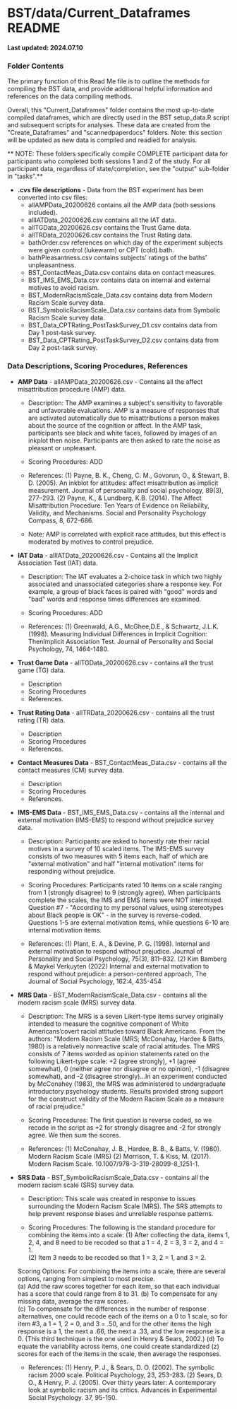 #  BST/data/Current_Dataframes README 

**Last updated: 2024.07.10**


### Folder Contents

The primary function of this Read Me file is to outline the methods for compiling the BST data, and provide additional helpful information and references on the data compiling methods.

Overall, this "Current_Dataframes" folder contains the most up-to-date compiled dataframes, which are directly used in the BST setup_data.R script and subsequent scripts for analyses. These data are created from the "Create_Dataframes" and "scannedpaperdocs" folders. Note: this section will be updated as new data is compiled and readied for analysis.

** NOTE: These folders specifically compile COMPLETE participant data for participants who completed both sessions 1 and 2 of the study. For all participant data, regardless of state/completion, see the "output" sub-folder in "tasks".**

- **.cvs file descriptions** - Data from the BST experiment has been converted into csv files:
    - allAMPData_20200626 contains all the AMP data (both sessions included).
    - allIATData_20200626.csv contains all the IAT data.
    - allTGData_20200626.csv contains the Trust Game data.
    - allTRData_20200626.csv contains the Trust Rating data.
    - bathOrder.csv references on which day of the experiment subjects were given control (lukewarm) or CPT (cold) bath.
    - bathPleasantness.csv contains subjects' ratings of the baths' unpleasantness.
    - BST_ContactMeas_Data.csv contains data on contact measures.
    - BST_IMS_EMS_Data.csv contains data on internal and external motives to avoid racism.
    - BST_ModernRacismScale_Data.csv contains data from Modern Racism Scale survey data.
    - BST_SymbolicRacismScale_Data.csv contains data from Symbolic Racism Scale survey data.
    - BST_Data_CPTRating_PostTaskSurvey_D1.csv contains data from Day 1 post-task survey.
    - BST_Data_CPTRating_PostTaskSurvey_D2.csv contains data from Day 2 post-task survey.
    

### Data Descriptions, Scoring Procedures, References

- **AMP Data** - allAMPData_20200626.csv - Contains all the affect misattribution procedure (AMP) data.
    - Description: The AMP examines a subject's sensitivity to favorable and unfavorable evaluations. AMP is a measure of responses that are activated automatically due to misattributions a person makes about the source of the cognition or affect.  In the AMP task, participants see black and white faces, followed by images of an inkplot then noise. Participants are then asked to rate the noise as pleasant or unpleasant.
   
    - Scoring Procedures: ADD
    
    - References: 
    (1) Payne, B. K., Cheng, C. M., Govorun, O., & Stewart, B. D. (2005). An inkblot for attitudes: affect misattribution as implicit measurement. Journal of personality and social psychology, 89(3), 277–293.
    (2) Payne, K., & Lundberg, K.B. (2014). The Affect Misattribution Procedure: Ten Years of Evidence on Reliability, Validity, and Mechanisms. Social and Personality Psychology Compass, 8, 672-686.
    - Note: AMP is correlated with explicit race attitudes, but this effect is moderated by motives to control prejudice.
    
    
- **IAT Data** - allIATData_20200626.csv  - Contains all the Implicit Association Test (IAT) data.
    - Description: The IAT evaluates a 2-choice task in which two highly associated and unassociated categories share a response key. For example, a group of black faces is paired with "good" words and "bad" words and response times differences are examined.
    
    - Scoring Procedures: ADD
    
    - References:
    (1) Greenwald, A.G., McGhee,D.E., & Schwartz, J.L.K. (1998). Measuring Individual Differences in Implicit Cognition: ThenImplicit Association Test. Journal of Personality and Social Psychology, 74, 1464-1480.
    
    
- **Trust Game Data** - allTGData_20200626.csv  - contains all the trust game (TG) data.
    - Description
    - Scoring Procedures
    - References.
    
    
- **Trust Rating Data** - allTRData_20200626.csv  - contains all the trust rating (TR) data.
    - Description
    - Scoring Procedures
    - References.
    
    
- **Contact Measures Data** - BST_ContactMeas_Data.csv  - contains all the contact measures (CM) survey data.
    - Description
    - Scoring Procedures
    - References.
    
    
- **IMS-EMS Data** - BST_IMS_EMS_Data.csv  - contains all the internal and external motivation (IMS-EMS) to respond without prejudice survey data.
    - Description: Participants are asked to honestly rate their racial motives in a survey of 10 scaled items. The IMS-EMS survey consists of two measures with 5 items each, half of which are "external motivation" and half "internal motivation" items for responding without prejudice.
    
    - Scoring Procedures: Participants rated 10 items on a scale ranging from 1 (strongly disagree) to 9 (strongly agree). When participants complete the scales, the IMS and EMS items were NOT intermixed. Question #7 - "According to my personal values, using stereotypes about Black people is OK" - in the survey is reverse-coded. Questions 1-5 are external motivation items, while questions 6-10 are internal motivation items.
    
    - References:
    (1) Plant, E. A., & Devine, P. G. (1998). Internal and external motivation to respond without prejudice. Journal of Personality and Social Psychology, 75(3), 811–832.
    (2) Kim Bamberg & Maykel Verkuyten (2022) Internal and external motivation to respond without prejudice: a person-centered approach, The Journal of Social Psychology, 162:4, 435-454
    
    
- **MRS Data** - BST_ModernRacismScale_Data.csv  - contains all the modern racism scale (MRS) survey data.
    - Description: The MRS is a seven Likert-type items survey originally intended to measure the cognitive component of White Americans’covert racial attitudes toward Black Americans.
    From the authors: "Modern Racism Scale (MRS; McConahay, Hardee & Batts, 1980) is a relatively nonreactive scale of racial attitudes. The MRS consists of 7 items worded as opinion statements rated on the following Likert-type scale: +2 (agree strongly), +1 (agree somewhat), 0 (neither agree nor disagree or no opinion), -1 (disagree somewhat), and -2 (disagree strongly)...In an experiment conducted by McConahey (1983), the MRS was administered to undergraduate introductory psychology students. Results provided strong support for the construct validity of the Modern Racism Scale as a measure of racial prejudice."
    
    - Scoring Procedures: The first question is reverse coded, so we recode in the script as +2 for strongly disagree and -2 for strongly agree. We then sum the scores.
    
    - References:
    (1) McConahay, J. B., Hardee, B. B., & Batts, V. (1980). Modern Racism Scale (MRS)
    (2) Morrison, T. & Kiss, M. (2017). Modern Racism Scale. 10.1007/978-3-319-28099-8_1251-1. 
    
    
- **SRS Data** - BST_SymbolicRacismScale_Data.csv  - contains all the modern racism scale (SRS) survey data.
    - Description: This scale was created in response to issues surrounding the Modern Racism Scale (MRS).  The SRS attempts to help prevent response biases and unreliable response patterns. 
    
    - Scoring Procedures: The following is the standard procedure for combining the items into a scale:
    (1) After collecting the data, items 1, 2, 4, and 8 need to be recoded so that a 1 = 4, 2 = 3, 3 = 2, and 4 = 1.  
    (2) Item 3 needs to be recoded so that 1 = 3, 2 = 1, and 3 = 2.  
    
    Scoring Options: For combining the items into a scale, there are several options, ranging from simplest to most precise.  
    (a) Add the raw scores together for each item, so that each individual has a score that could range from 8 to 31.
    (b) To compensate for any missing data, average the raw scores.  
    (c) To compensate for the differences in the number of response alternatives, one could recode each of the items on a 0 to 1 scale, so for item #3, a 1 = 1, 2 = 0, and 3 = .50, and for the other items the high response is a 1, the next a .66, the next a .33, and the low response is a 0. (This third technique is the one used in Henry & Sears, 2002.) 
    (d) To equate the variability across items, one could create standardized (z) scores for each of the items in the scale, then average the responses.
    
    - References:
    (1) Henry, P. J., & Sears, D. O.  (2002).  The symbolic racism 2000 scale.  Political Psychology, 23, 253-283.
    (2) Sears, D. O., & Henry, P. J.  (2005).  Over thirty years later: A contemporary look at symbolic racism and its critics.  Advances in Experimental Social Psychology. 37,  95-150.




